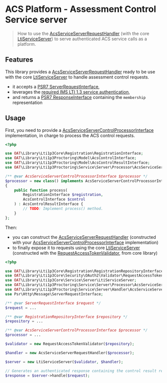 # ACS Platform - Assessment Control Service server

> How to use the [AcsServiceServerRequestHandler](https://github.com/oat-sa/lib-lti1p3-proctoring/blob/master/src//Service/Server/Handler/AcsServiceServerRequestHandler.php) (with the core [LtiServiceServer](https://github.com/oat-sa/lib-lti1p3-core/blob/master/src/Service/Server/LtiServiceServer.php)) to serve authenticated ACS service calls as a platform.

## Features

This library provides a [AcsServiceServerRequestHandler](https://github.com/oat-sa/lib-lti1p3-proctoring/blob/master/src//Service/Server/Handler/AcsServiceServerRequestHandler.php) ready to be use with the core [LtiServiceServer](https://github.com/oat-sa/lib-lti1p3-core/blob/master/src/Service/Server/LtiServiceServer.php) to handle assessment control requests.

- it accepts a [PSR7 ServerRequestInterface](https://www.php-fig.org/psr/psr-7/#321-psrhttpmessageserverrequestinterface),
- leverages the [required IMS LTI 1.3 service authentication](https://www.imsglobal.org/spec/security/v1p0/#securing_web_services),
- and returns a [PSR7 ResponseInterface](https://www.php-fig.org/psr/psr-7/#33-psrhttpmessageresponseinterface) containing the `membership` representation

## Usage

First, you need to provide a [AcsServiceServerControlProcessorInterface](https://github.com/oat-sa/lib-lti1p3-proctoring/blob/master/src//Service/Server/Processor/AcsServiceServerControlProcessorInterface.php) implementation, in charge to process the ACS control requests.

```php
<?php

use OAT\Library\Lti1p3Core\Registration\RegistrationInterface;
use OAT\Library\Lti1p3Proctoring\Model\AcsControlInterface;
use OAT\Library\Lti1p3Proctoring\Model\AcsControlResultInterface;
use OAT\Library\Lti1p3Proctoring\Service\Server\Processor\AcsServiceServerControlProcessorInterface;

/** @var AcsServiceServerControlProcessorInterface $processor */
$processor = new class() implements AcsServiceServerControlProcessorInterface 
{
    public function process(
        RegistrationInterface $registration,
        AcsControlInterface $control
    ) : AcsControlResultInterface {
        // TODO: Implement process() method.
    }
};
```

Then:

- you can construct the [AcsServiceServerRequestHandler](https://github.com/oat-sa/lib-lti1p3-proctoring/blob/master/src//Service/Server/Handler/AcsServiceServerRequestHandler.php) (constructed with your [AcsServiceServerControlProcessorInterface](https://github.com/oat-sa/lib-lti1p3-proctoring/blob/master/src//Service/Server/Processor/AcsServiceServerControlProcessorInterface.php) implementation)
- to finally expose it to requests using the core [LtiServiceServer](https://github.com/oat-sa/lib-lti1p3-core/blob/master/src/Service/Server/LtiServiceServer.php) (constructed with the [RequestAccessTokenValidator](https://github.com/oat-sa/lib-lti1p3-core/blob/master/src/Security/OAuth2/Validator/RequestAccessTokenValidator.php), from core library)

```php
<?php

use OAT\Library\Lti1p3Core\Registration\RegistrationRepositoryInterface;
use OAT\Library\Lti1p3Core\Security\OAuth2\Validator\RequestAccessTokenValidator;
use OAT\Library\Lti1p3Core\Service\Server\LtiServiceServer;
use OAT\Library\Lti1p3Proctoring\Service\Server\Processor\AcsServiceServerControlProcessorInterface;
use OAT\Library\Lti1p3Proctoring\Service\Server\Handler\AcsServiceServerRequestHandler;
use Psr\Http\Message\ServerRequestInterface;

/** @var ServerRequestInterface $request */
$request = ...

/** @var RegistrationRepositoryInterface $repository */
$repository = ...

/** @var AcsServiceServerControlProcessorInterface $processor */
$processor = ...

$validator = new RequestAccessTokenValidator($repository);

$handler = new AcsServiceServerRequestHandler($processor);

$server = new LtiServiceServer($validator, $handler);

// Generates an authenticated response containing the control result representation
$response = $server->handle($request);
```
